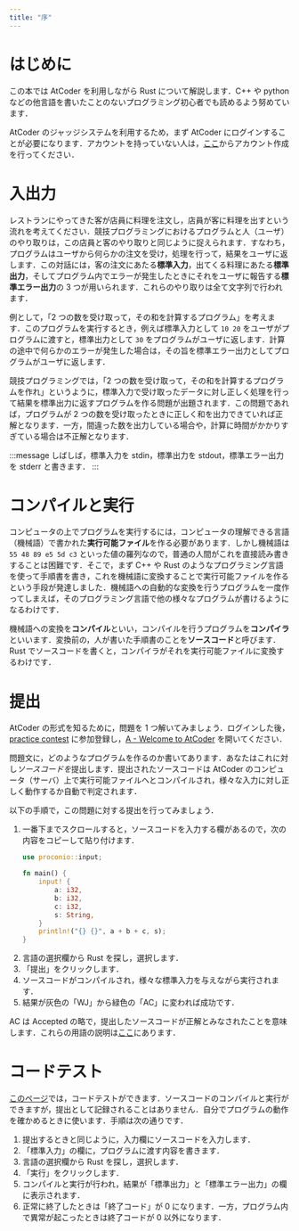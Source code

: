 ```yaml
---
title: "序"
---
```


# はじめに
この本では AtCoder を利用しながら Rust について解説します．C++ や python などの他言語を書いたことのないプログラミング初心者でも読めるよう努めています．

AtCoder のジャッジシステムを利用するため，まず AtCoder にログインすることが必要になります．アカウントを持っていない人は，[ここ](https://atcoder.jp/register)からアカウント作成を行ってください．

# 入出力
レストランにやってきた客が店員に料理を注文し，店員が客に料理を出すという流れを考えてください．競技プログラミングにおけるプログラムと人（ユーザ）のやり取りは，この店員と客のやり取りと同じように捉えられます．すなわち，プログラムはユーザから何らかの注文を受け，処理を行って，結果をユーザに返します．この対話には，客の注文にあたる**標準入力**，出てくる料理にあたる**標準出力**，そしてプログラム内でエラーが発生したときにそれをユーザに報告する**標準エラー出力**の 3 つが用いられます．これらのやり取りは全て文字列で行われます．

例として，「2 つの数を受け取って，その和を計算するプログラム」を考えます．このプログラムを実行するとき，例えば標準入力として `10 20` をユーザがプログラムに渡すと，標準出力として `30` をプログラムがユーザに返します．計算の途中で何らかのエラーが発生した場合は，その旨を標準エラー出力としてプログラムがユーザに返します．

競技プログラミングでは，「2 つの数を受け取って，その和を計算するプログラムを作れ」というように，標準入力で受け取ったデータに対し正しく処理を行って結果を標準出力に返すプログラムを作る問題が出題されます．この問題であれば，プログラムが 2 つの数を受け取ったときに正しく和を出力できていれば正解となります．一方，間違った数を出力している場合や，計算に時間がかかりすぎている場合は不正解となります．

:::message
しばしば，標準入力を stdin，標準出力を stdout，標準エラー出力を stderr と書きます．
:::

# コンパイルと実行
コンピュータの上でプログラムを実行するには，コンピュータの理解できる言語（機械語）で書かれた**実行可能ファイル**を作る必要があります．しかし機械語は `55 48 89 e5 5d c3` といった値の羅列なので，普通の人間がこれを直接読み書きすることは困難です．そこで，まず C++ や Rust のようなプログラミング言語を使って手順書を書き，これを機械語に変換することで実行可能ファイルを作るという手段が発達しました．機械語への自動的な変換を行うプログラムを一度作ってしまえば，そのプログラミング言語で他の様々なプログラムが書けるようになるわけです．

機械語への変換を**コンパイル**といい，コンパイルを行うプログラムを**コンパイラ**といいます．変換前の，人が書いた手順書のことを**ソースコード**と呼びます． Rust でソースコードを書くと，コンパイラがそれを実行可能ファイルに変換するわけです．

# 提出
AtCoder の形式を知るために，問題を 1 つ解いてみましょう．ログインした後，[practice contest](https://atcoder.jp/contests/practice) に参加登録し，[A - Welcome to AtCoder](https://atcoder.jp/contests/practice/tasks/practice_1) を開いてください．

問題文に，どのようなプログラムを作るのか書いてあります．あなたはこれに対し*ソースコードを*提出します．提出されたソースコードは AtCoder のコンピュータ（サーバ）上で実行可能ファイルへとコンパイルされ，様々な入力に対し正しく動作するか自動で判定されます．

以下の手順で，この問題に対する提出を行ってみましょう．

1. 一番下までスクロールすると，ソースコードを入力する欄があるので，次の内容をコピーして貼り付けます．
   ```rust
   use proconio::input;
   
   fn main() {
       input! {
           a: i32,
           b: i32,
           c: i32,
           s: String,
       }
       println!("{} {}", a + b + c, s);
   }
   ```
1. 言語の選択欄から Rust を探し，選択します．
1. 「提出」をクリックします．
1. ソースコードがコンパイルされ，様々な標準入力を与えながら実行されます．
1. 結果が灰色の「WJ」から緑色の「AC」に変われば成功です．

AC は Accepted の略で，提出したソースコードが正解とみなされたことを意味します．これらの用語の説明は[ここ](https://atcoder.jp/contests/practice/glossary)にあります．

# コードテスト
[このページ](https://atcoder.jp/contests/practice/custom_test)では，コードテストができます．ソースコードのコンパイルと実行ができますが，提出として記録されることはありません．自分でプログラムの動作を確かめるときに使います．手順は次の通りです．

1. 提出するときと同じように，入力欄にソースコードを入力します．
1. 「標準入力」の欄に，プログラムに渡す内容を書きます．
1. 言語の選択欄から Rust を探し，選択します．
1. 「実行」をクリックします．
1. コンパイルと実行が行われ，結果が「標準出力」と「標準エラー出力」の欄に表示されます．
1. 正常に終了したときは「終了コード」が 0 になります．一方，プログラム内で異常が起こったときは終了コードが 0 以外になります．

